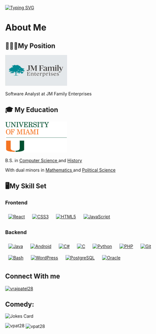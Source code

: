 

[![Typing SVG](https://readme-typing-svg.demolab.com?font=Libre+Barcode+39+Text&size=47&pause=1000&color=00DCE4&width=450&height=80&lines=Welcome)](https://git.io/typing-svg)

# About Me

## 🧑🏽‍💻My Position
<img href= "https://jmfamily.com/" src="https://github.com/vpat28/Images/blob/main/JM-Family-Logo.jpg" alt="android" width="200" height="100"/> 
</p>

Software Analyst at JM Family Enterprises



<h2 align="left">🎓 My Education</h2>
<p align="left"> 
    <img href= "https://welcome.miami.edu/" src="https://github.com/vpat28/Images/blob/main/University_of_Miami_logo.svg.png" alt="Umiami" width="200" height="100"/> 
</p>
B.S. in
<a href="https://bulletin.miami.edu/undergraduate-academic-programs/arts-sciences/computer-science/computer-science-bs-students-arts-sciences/#curriculumtext">
Computer Science
</a> 
and 
<a href="https://bulletin.miami.edu/undergraduate-academic-programs/arts-sciences/history/history-ba/#curriculumtext">
    History
</a>


With dual minors in 
 <a href="https://bulletin.miami.edu/undergraduate-academic-programs/arts-sciences/mathematics/mathematics-minor/#curriculumtext">
    Mathematics
</a> 
and 
<a href="https://bulletin.miami.edu/undergraduate-academic-programs/arts-sciences/political-science/political-science-minor/">
    Political Science
</a>







## 🖥️My Skill Set  




### Frontend  
<div align="left">  
<a href="https://reactjs.org/" target="_blank"><img style="margin: 10px" src="https://profilinator.rishav.dev/skills-assets/react-original-wordmark.svg" alt="React" height="50" /></a>  
<a href="https://www.w3schools.com/css/" target="_blank"><img style="margin: 10px" src="https://profilinator.rishav.dev/skills-assets/css3-original-wordmark.svg" alt="CSS3" height="50" /></a>  
<a href="https://en.wikipedia.org/wiki/HTML5" target="_blank"><img style="margin: 10px" src="https://profilinator.rishav.dev/skills-assets/html5-original-wordmark.svg" alt="HTML5" height="50" /></a>  
<a href="https://www.javascript.com/" target="_blank"><img style="margin: 10px" src="https://profilinator.rishav.dev/skills-assets/javascript-original.svg" alt="JavaScript" height="50" /></a>  
</div>





### Backend  
<div align="left">  
<a href="https://www.java.com/" target="_blank"><img style="margin: 10px" src="https://profilinator.rishav.dev/skills-assets/java-original-wordmark.svg" alt="Java" height="50" /></a>     
<a href="https://www.android.com/intl/en_in/" target="_blank"><img style="margin: 10px" src="https://profilinator.rishav.dev/skills-assets/android-original-wordmark.svg" alt="Android" height="50" /></a> 
<a href="https://docs.microsoft.com/en-us/dotnet/csharp/" target="_blank"><img style="margin: 10px" src="https://profilinator.rishav.dev/skills-assets/csharp-original.svg" alt="C#" height="50" /></a>  
<a href="https://www.cprogramming.com/" target="_blank"><img style="margin: 10px" src="https://profilinator.rishav.dev/skills-assets/c-original.svg" alt="C" height="50" /></a>  
<a href="https://www.python.org/" target="_blank"><img style="margin: 10px" src="https://profilinator.rishav.dev/skills-assets/python-original.svg" alt="Python" height="50" /></a>  
<a href="https://www.php.net/" target="_blank"><img style="margin: 10px" src="https://profilinator.rishav.dev/skills-assets/php-original.svg" alt="PHP" height="50" /></a>  
<a href="https://github.com/" target="_blank"><img style="margin: 10px" src="https://profilinator.rishav.dev/skills-assets/git-scm-icon.svg" alt="Git" height="50" /></a>  
<a href="https://www.gnu.org/software/bash/" target="_blank"><img style="margin: 10px" src="https://profilinator.rishav.dev/skills-assets/gnu_bash-icon.svg" alt="Bash" height="50" /></a>  
<a href="https://wordpress.com/" target="_blank"><img style="margin: 10px" src="https://profilinator.rishav.dev/skills-assets/wordpress.png" alt="WordPress" height="50" /></a>  
<a href="https://www.postgresql.org/" target="_blank"><img style="margin: 10px" src="https://profilinator.rishav.dev/skills-assets/postgresql-original-wordmark.svg" alt="PostgreSQL" height="50" /></a>  
<a href="https://www.oracle.com/in/index.html" target="_blank"><img style="margin: 10px" src="https://profilinator.rishav.dev/skills-assets/oracle-original.svg" alt="Oracle" height="50" /></a>  
</div>

## Connect With me
<p align="left">
<a href="https://linkedin.com/in/vrajpatel28" target="blank"><img align="center" src="https://raw.githubusercontent.com/rahuldkjain/github-profile-readme-generator/master/src/images/icons/Social/linked-in-alt.svg" alt="vrajpatel28" height="30" width="40" /></a>
</p>

## Comedy: 

![Jokes Card](https://readme-jokes.vercel.app/api?hideBorder&theme=nightowl&qColor=%23944bcc&aColor=%23bbdb51)

<p><img align="left" src="https://github-readme-stats.vercel.app/api/top-langs?username=vpat28&show_icons=true&locale=en&layout=compact" alt="vpat28" /></p>

<p>&nbsp;<img align="center" src="https://github-readme-stats.vercel.app/api?username=vpat28&show_icons=true&locale=en" alt="vpat28" /></p>
